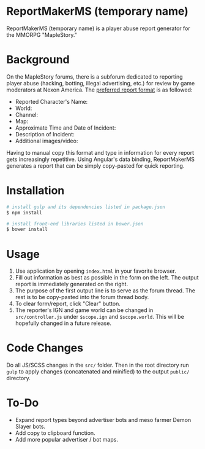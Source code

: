 ReportMakerMS (temporary name)
==============================
ReportMakerMS (temporary name) is a player abuse report generator for the MMORPG "MapleStory."

Background
==============================
On the MapleStory forums, there is a subforum dedicated to reporting player abuse (hacking, botting, illegal advertising, etc.) for review by game moderators at Nexon America. The [preferred report format](http://maplestory.nexon.net/community#%2Fshowthread.php%3F1282451-READ-ME-quot-Moderator-Contact-quot-Posting-Guidelines%26nxid%3D6) is as followed:

- Reported Character's Name:
- World:
- Channel:
- Map:
- Approximate Time and Date of Incident:
- Description of Incident:
- Additional images/video:


Having to manual copy this format and type in information for every report gets increasingly repetitive. Using Angular's data binding, ReportMakerMS generates a report that can be simply copy-pasted for quick reporting.

Installation
==============================

```sh
# install gulp and its dependencies listed in package.json
$ npm install

# install front-end libraries listed in bower.json
$ bower install
```
Usage
==============================
1. Use application by opening `index.html` in your favorite browser.
2. Fill out information as best as possible in the form on the left. The output report is immediately generated on the right.
3. The purpose of the first output line is to serve as the forum thread. The rest is to be copy-pasted into the forum thread body.
4. To clear form/report, click "Clear" button.
5. The reporter's IGN and game world can be changed in `src/controller.js` under `$scope.ign` and `$scope.world`. This will be hopefully changed in a future release.

Code Changes
==============================
Do all JS/SCSS changes in the `src/` folder. Then in the root directory run `gulp` to apply changes (concatenated and minified) to the output `public/` directory.

To-Do
==============================
- Expand report types beyond advertiser bots and meso farmer Demon Slayer bots.
- Add copy to clipboard function.
- Add more popular advertiser / bot maps.